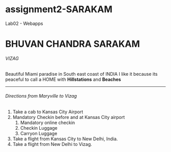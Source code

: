 # assignment2-SARAKAM
Lab02 - Webapps
# BHUVAN CHANDRA SARAKAM
###### VIZAG

Beautiful Miami paradise in South east coast of INDIA
I like it because its peaceful to call a HOME with **Hillstations** and **Beaches**

***
###### Directions from Maryville to Vizag
1. Take a cab to Kansas City Airport
2. Mandatory Checkin before and at Kansas City airport
    1. Mandatory online checkin
    2. Checkin Luggage
    3. Carryon Luggage
3. Take a flight from Kansas City to New Delhi, India.
4. Take a flight from New Delhi to Vizag.

